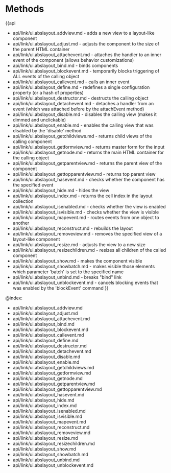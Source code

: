 Methods
=======

{{api
- api/link/ui.abslayout_addview.md - adds a new view to a layout-like component
- api/link/ui.abslayout_adjust.md - adjusts the component to the size of the parent HTML container
- api/link/ui.abslayout_attachevent.md - attaches the handler to an inner event of the component (allows behavior customizations)
- api/link/ui.abslayout_bind.md - binds components
- api/link/ui.abslayout_blockevent.md - temporarily blocks triggering of ALL events of the calling object
- api/link/ui.abslayout_callevent.md - calls an inner event
- api/link/ui.abslayout_define.md - redefines a single configuration property (or a hash of properties)
- api/link/ui.abslayout_destructor.md - destructs the calling object
- api/link/ui.abslayout_detachevent.md - detaches a handler from an event (which was attached before by the attachEvent method)
- api/link/ui.abslayout_disable.md - disables the calling view (makes it dimmed and unclickable)
- api/link/ui.abslayout_enable.md - enables the calling view that was disabled by the 'disable' method
- api/link/ui.abslayout_getchildviews.md - returns child views of the calling component
- api/link/ui.abslayout_getformview.md - returns master form for the input
- api/link/ui.abslayout_getnode.md - returns the main HTML container for the calling object
- api/link/ui.abslayout_getparentview.md - returns the parent view of the component
- api/link/ui.abslayout_gettopparentview.md - returns top parent view
- api/link/ui.abslayout_hasevent.md - checks whether the component has the specified event
- api/link/ui.abslayout_hide.md - hides the view
- api/link/ui.abslayout_index.md - returns the cell index in the layout collection
- api/link/ui.abslayout_isenabled.md - checks whether the view is enabled
- api/link/ui.abslayout_isvisible.md - checks whether the view is visible
- api/link/ui.abslayout_mapevent.md - routes events from one object to another
- api/link/ui.abslayout_reconstruct.md - rebuilds the layout
- api/link/ui.abslayout_removeview.md - removes the specified view of a layout-like component
- api/link/ui.abslayout_resize.md - adjusts the view to a new size
- api/link/ui.abslayout_resizechildren.md - resizes all children of the called component
- api/link/ui.abslayout_show.md - makes the component visible
- api/link/ui.abslayout_showbatch.md - makes visible those elements which parameter 'batch' is set to the specified name
- api/link/ui.abslayout_unbind.md - breaks "bind" link
- api/link/ui.abslayout_unblockevent.md - cancels blocking events that was enabled by the 'blockEvent' command
}}

@index:
- api/link/ui.abslayout_addview.md
- api/link/ui.abslayout_adjust.md
- api/link/ui.abslayout_attachevent.md
- api/link/ui.abslayout_bind.md
- api/link/ui.abslayout_blockevent.md
- api/link/ui.abslayout_callevent.md
- api/link/ui.abslayout_define.md
- api/link/ui.abslayout_destructor.md
- api/link/ui.abslayout_detachevent.md
- api/link/ui.abslayout_disable.md
- api/link/ui.abslayout_enable.md
- api/link/ui.abslayout_getchildviews.md
- api/link/ui.abslayout_getformview.md
- api/link/ui.abslayout_getnode.md
- api/link/ui.abslayout_getparentview.md
- api/link/ui.abslayout_gettopparentview.md
- api/link/ui.abslayout_hasevent.md
- api/link/ui.abslayout_hide.md
- api/link/ui.abslayout_index.md
- api/link/ui.abslayout_isenabled.md
- api/link/ui.abslayout_isvisible.md
- api/link/ui.abslayout_mapevent.md
- api/link/ui.abslayout_reconstruct.md
- api/link/ui.abslayout_removeview.md
- api/link/ui.abslayout_resize.md
- api/link/ui.abslayout_resizechildren.md
- api/link/ui.abslayout_show.md
- api/link/ui.abslayout_showbatch.md
- api/link/ui.abslayout_unbind.md
- api/link/ui.abslayout_unblockevent.md


